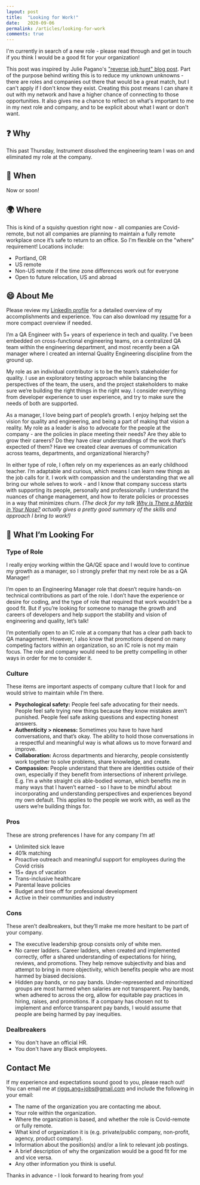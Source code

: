 ```yaml
---
layout: post
title:  "Looking for Work!"
date:   2020-09-06
permalink: /articles/looking-for-work
comments: true
---
```


I'm currently in search of a new role - please read through and get in touch if you think I would be a good fit for your organization! 

This post was inspired by Julie Pagano's ["reverse job hunt" blog post](https://juliepagano.com/blog/2015/04/23/for-a-limited-time-only-looking-for-work/). Part of the purpose behind writing this is to reduce my unknown unknowns - there are roles and companies out there that would be a great match, but I can't apply if I don't know they exist. Creating this post means I can share it out with my network and have a higher chance of connecting to those opportunities. It also gives me a chance to reflect on what's important to me in my next role and company, and to be explicit about what I want or don't want.

## ❓ Why

This past Thursday, Instrument dissolved the engineering team I was on and eliminated my role at the company.

## 📆 When

Now or soon!

## 🌍 Where

This is kind of a squishy question right now - all companies are Covid-remote, but not all companies are planning to maintain a fully remote workplace once it’s safe to return to an office. So I'm flexible on the "where" requirement! Locations include:

- Portland, OR
- US remote
- Non-US remote if the time zone differences work out for everyone
- Open to future relocation, US and abroad

## 😄 About Me

Please review my [LinkedIn profile](https://www.linkedin.com/in/angelariggs/) for a detailed overview of my accomplishments and experience. You can also download my [resume](../resume-angela-riggs.pdf) for a more compact overview if needed. 

I’m a QA Engineer with 5+ years of experience in tech and quality. I’ve been embedded on cross-functional engineering teams, on a centralized QA team within the engineering department, and most recently been a QA manager where I created an internal Quality Engineering discipline from the ground up.

My role as an individual contributor is to be the team’s stakeholder for quality. I use an exploratory testing approach while balancing the perspectives of the team, the users, and the project stakeholders to make sure we’re building the right things in the right way. I consider everything from developer experience to user experience, and try to make sure the needs of both are supported.

As a manager, I love being part of people’s growth. I enjoy helping set the vision for quality and engineering, and being a part of making that vision a reality. My role as a leader is also to advocate for the people at the company - are the policies in place meeting their needs? Are they able to grow their careers? Do they have clear understandings of the work that’s expected of them? Have we created clear avenues of communication across teams, departments, and organizational hierarchy?

In either type of role, I often rely on my experiences as an early childhood teacher. I’m adaptable and curious, which means I can learn new things as the job calls for it. I work with compassion and the understanding that we all bring our whole selves to work - and I know that company success starts with supporting its people, personally and professionally. I understand the nuances of change management, and how to iterate policies or processes in a way that minimizes churn. _(The deck for my talk [Why is There a Marble in Your Nose?](https://bit.ly/tlc-marble-in-nose) actually gives a pretty good summary of the skills and approach I bring to work!)_

## 🏢 What I’m Looking For

### Type of Role

I really enjoy working within the QA/QE space and I would love to continue my growth as a manager, so I strongly prefer that my next role be as a QA Manager!

I’m open to an Engineering Manager role that doesn’t require hands-on technical contributions as part of the role. I don’t have the experience or desire for coding, and the type of role that required that work wouldn’t be a good fit. But if you’re looking for someone to manage the growth and careers of developers and help support the stability and vision of engineering and quality, let’s talk! 

I’m potentially open to an IC role at a company that has a clear path back to QA management. However, I also know that promotions depend on many competing factors within an organization, so an IC role is not my main focus. The role and company would need to be pretty compelling in other ways in order for me to consider it.

### Culture

These items are important aspects of company culture that I look for and would strive to maintain while I’m there.

- **Psychological safety:** People feel safe advocating for their needs. People feel safe trying new things because they know mistakes aren’t punished. People feel safe asking questions and expecting honest answers.
- **Authenticity > niceness:** Sometimes you have to have hard conversations, and that’s okay. The ability to hold those conversations in a respectful and meaningful way is what allows us to move forward and improve. 
- **Collaboration:** Across departments and hierarchy, people consistently work together to solve problems, share knowledge, and create.
- **Compassion:** People understand that there are identities outside of their own, especially if they benefit from intersections of inherent privilege. E.g. I’m a white straight cis able-bodied woman, which benefits me in many ways that I haven’t earned - so I have to be mindful about incorporating and understanding perspectives and experiences beyond my own default. This applies to the people we work with, as well as the users we’re building things for.

### Pros

These are strong preferences I have for any company I’m at!

- Unlimited sick leave
- 401k matching
- Proactive outreach and meaningful support for employees during the Covid crisis
- 15+ days of vacation
- Trans-inclusive healthcare
- Parental leave policies
- Budget and time off for professional development
- Active in their communities and industry 

### Cons

These aren’t dealbreakers, but they’ll make me more hesitant to be part of your company.

- The executive leadership group consists only of white men.
- No career ladders. Career ladders, when created and implemented correctly, offer a shared understanding of expectations for hiring, reviews, and promotions. They help remove subjectivity and bias and attempt to bring in more objectivity, which benefits people who are most harmed by biased decisions. 
- Hidden pay bands, or no pay bands. Under-represented and minoritized groups are most harmed when salaries are not transparent. Pay bands, when adhered to across the org, allow for equitable pay practices in hiring, raises, and promotions. If a company has chosen not to implement and enforce transparent pay bands, I would assume that people are being harmed by pay inequities.  

### Dealbreakers

- You don't have an official HR. 
- You don't have any Black employees.

## Contact Me
If my experience and expectations sound good to you, please reach out! You can email me at [riggs.ang+jobs@gmail.com](mailto:riggs.ang+jobs@gmail.com) and include the following in your email:

- The name of the organization you are contacting me about.
- Your role within the organization.
- Where the organization is based, and whether the role is Covid-remote or fully remote.
- What kind of organization it is (e.g. private/public company, non-profit, agency, product company).
- Information about the position(s) and/or a link to relevant job postings.
- A brief description of why the organization would be a good fit for me and vice versa.
- Any other information you think is useful.

Thanks in advance - I look forward to hearing from you!

